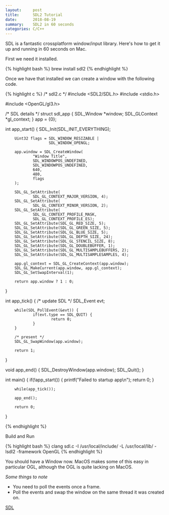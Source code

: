 ```yaml
---
layout:     post
title:      SDL2 Tutorial 
date:       2018-08-19
summary:    SDL2 in 60 seconds 
categories: C/C++
---
```


SDL is a fantastic crossplatform window/input library. Here's how to get it up
and running in 60 seconds on Mac.

First we need it installed.

{% highlight bash %}
brew install sdl2
{% endhighlight %}

Once we have that installed we can create a window with the following code.

{% highlight c %}
/* sdl2.c */
#include <SDL2/SDL.h>
#include <stdio.h>

#include <OpenGL/gl3.h>

/* SDL details */
struct sdl_app {
        SDL_Window *window;
        SDL_GLContext *gl_context;
} app = {0};

  int
app_start() {
        SDL_Init(SDL_INIT_EVERYTHING);

        Uint32 flags = SDL_WINDOW_RESIZABLE |
                       SDL_WINDOW_OPENGL;

        app.window = SDL_CreateWindow(
                "Window Title", 
                SDL_WINDOWPOS_UNDEFINED,
                SDL_WINDOWPOS_UNDEFINED,
                640,
                480,
                flags 
        );

        SDL_GL_SetAttribute(
                SDL_GL_CONTEXT_MAJOR_VERSION, 4);
        SDL_GL_SetAttribute(
                SDL_GL_CONTEXT_MINOR_VERSION, 2);
        SDL_GL_SetAttribute(
                SDL_GL_CONTEXT_PROFILE_MASK,
                SDL_GL_CONTEXT_PROFILE_ES);
        SDL_GL_SetAttribute(SDL_GL_RED_SIZE, 5);
        SDL_GL_SetAttribute(SDL_GL_GREEN_SIZE, 5);
        SDL_GL_SetAttribute(SDL_GL_BLUE_SIZE, 5);
        SDL_GL_SetAttribute(SDL_GL_DEPTH_SIZE, 24);
        SDL_GL_SetAttribute(SDL_GL_STENCIL_SIZE, 8);
        SDL_GL_SetAttribute(SDL_GL_DOUBLEBUFFER, 1);
        SDL_GL_SetAttribute(SDL_GL_MULTISAMPLEBUFFERS, 2);
        SDL_GL_SetAttribute(SDL_GL_MULTISAMPLESAMPLES, 4);

        app.gl_context = SDL_GL_CreateContext(app.window);
        SDL_GL_MakeCurrent(app.window, app.gl_context);
        SDL_GL_SetSwapInterval(1);

        return app.window ? 1 : 0;
}


int
app_tick() {
        /* update SDL */
        SDL_Event evt;

        while(SDL_PollEvent(&evt)) {
                if(evt.type == SDL_QUIT) {
                        return 0;
                }
        }

        /* present */
        SDL_GL_SwapWindow(app.window);

        return 1;
}


void
app_end() {
        SDL_DestroyWindow(app.window);
        SDL_Quit();
}

int
main() {
        if(!app_start()) {
                printf("Failed to startup app\n");
                return 0;
        }
        
        while(app_tick());

        app_end();

        return 0;
}

{% endhighlight %}

Build and Run

{% highlight bash %}
clang sdl.c -I /usr/local/include/ -L /usr/local/lib/ -lsdl2 -framework OpenGL
{% endhighlight %}

You should have a Window now. MacOS makes some of this easy in particular OGL,
although the OGL is quite lacking on MacOS.

_Some things to note_
- You need to poll the events once a frame.
- Poll the events and swap the window on the same thread it was created on.


[SDL](https://www.libsdl.org/)


